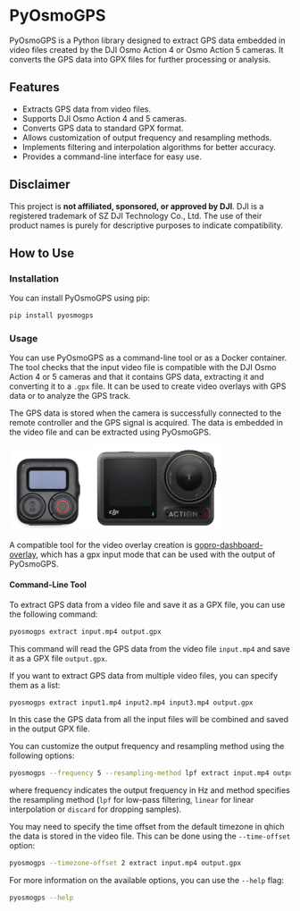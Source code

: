 # PyOsmoGPS

PyOsmoGPS is a Python library designed to extract GPS data embedded in video files created by the DJI Osmo Action 4 or Osmo Action 5 cameras. It converts the GPS data into GPX files for further processing or analysis.

## Features

- Extracts GPS data from video files.
- Supports DJI Osmo Action 4 and 5 cameras.
- Converts GPS data to standard GPX format.
- Allows customization of output frequency and resampling methods.
- Implements filtering and interpolation algorithms for better accuracy.
- Provides a command-line interface for easy use.

## Disclaimer

This project is **not affiliated, sponsored, or approved by DJI**. DJI is a registered trademark of SZ DJI Technology Co., Ltd. The use of their product names is purely for descriptive purposes to indicate compatibility.

## How to Use

### Installation

You can install PyOsmoGPS using pip:

```bash
pip install pyosmogps
```

### Usage

You can use PyOsmoGPS as a command-line tool or as a Docker container. The tool checks that the input video file is compatible with the DJI Osmo Action 4 or 5 cameras and that it contains GPS data, extracting it and converting it to a `.gpx` file. It can be used to create video overlays with GPS data or to analyze the GPS track.

The GPS data is stored when the camera is successfully connected to the remote controller and the GPS signal is acquired. The data is embedded in the video file and can be extracted using PyOsmoGPS.

![Osmo Remote Controller](assets/osmo-remote.png)
![Osmo Remote Controller](assets/osmo-action-4.png)

A compatible tool for the video overlay creation is [gopro-dashboard-overlay](https://github.com/time4tea/gopro-dashboard-overlay), which has a gpx input mode that can be used with the output of PyOsmoGPS.

#### Command-Line Tool

To extract GPS data from a video file and save it as a GPX file, you can use the following command:

```bash
pyosmogps extract input.mp4 output.gpx
```

This command will read the GPS data from the video file `input.mp4` and save it as a GPX file `output.gpx`.

If you want to extract GPS data from multiple video files, you can specify them as a list:

```bash
pyosmogps extract input1.mp4 input2.mp4 input3.mp4 output.gpx
```

In this case the GPS data from all the input files will be combined and saved in the output GPX file.

You can customize the output frequency and resampling method using the following options:

```bash
pyosmogps --frequency 5 --resampling-method lpf extract input.mp4 output.gpx
```

where frequency indicates the output frequency in Hz and method specifies the resampling method (`lpf` for low-pass filtering, `linear` for linear interpolation or `discard` for dropping samples).

You may need to specify the time offset from the default timezone in qhich the data is stored in the video file. This can be done using the `--time-offset` option:

```bash
pyosmogps --timezone-offset 2 extract input.mp4 output.gpx
```

For more information on the available options, you can use the `--help` flag:

```bash
pyosmogps --help
```
